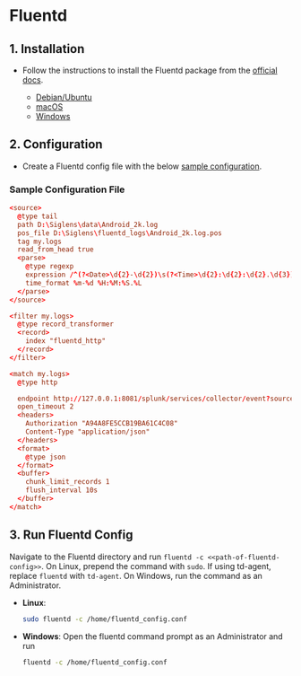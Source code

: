 # Fluentd

## 1. Installation

- Follow the instructions to install the Fluentd package from the [official docs](https://docs.fluentd.org/installation).

    - [Debian/Ubuntu](https://docs.fluentd.org/installation/install-by-deb#installing-fluent-package)
    - [macOS](https://docs.fluentd.org/installation/obsolete-installation/treasure-agent-v4-installation/install-by-dmg-td-agent-v4)
    - [Windows](https://docs.fluentd.org/installation/install-by-msi)

## 2. Configuration

- Create a Fluentd config file with the below [sample configuration](#sample-configuration-file). 

### Sample Configuration File

```conf
<source>
  @type tail
  path D:\Siglens\data\Android_2k.log
  pos_file D:\Siglens\fluentd_logs\Android_2k.log.pos
  tag my.logs
  read_from_head true
  <parse>
    @type regexp
    expression /^(?<Date>\d{2}-\d{2})\s(?<Time>\d{2}:\d{2}:\d{2}.\d{3})\s+(?<Pid>\d+)\s+(?<Tid>\d+)\s+(?<Level>\w+)\s(?<Component>[^:]+):\s(?<Content>.*)$/
    time_format %m-%d %H:%M:%S.%L
  </parse>
</source>

<filter my.logs>
  @type record_transformer
  <record>
    index "fluentd_http"
  </record>
</filter>

<match my.logs>
  @type http

  endpoint http://127.0.0.1:8081/splunk/services/collector/event?source=fluentd_source
  open_timeout 2
  <headers>
    Authorization "A94A8FE5CCB19BA61C4C08"
    Content-Type "application/json"
  </headers>
  <format>
    @type json
  </format>
  <buffer>
    chunk_limit_records 1
    flush_interval 10s
  </buffer>
</match>
```

## 3. Run Fluentd Config

Navigate to the Fluentd directory and run `fluentd -c <<path-of-fluentd-config>>`. On Linux, prepend the command with `sudo`. If using td-agent, replace `fluentd` with `td-agent`. On Windows, run the command as an Administrator.

- **Linux**: 
    ```bash
    sudo fluentd -c /home/fluentd_config.conf
    ```
- **Windows**: Open the fluentd command prompt as an Administrator and run 
  ```bash
  fluentd -c /home/fluentd_config.conf
  ```